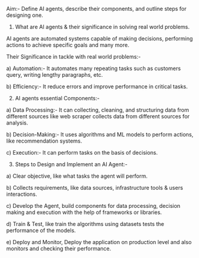 Aim:- Define AI agents, describe their components, and 
outline steps for designing one.

1) What are AI agents & their significance in solving real
world problems.

AI agents are automated systems capable of making decisions,
performing actions to achieve specific goals and many more.

Their Significance in tackle with real world problems:-

a) Automation:- It automates many repeating tasks such as
customers query, writing lengthy paragraphs, etc.

b) Efficiency:- It reduce errors and improve performance in 
critical tasks.

2) AI agents essential Components:-

a) Data Processing:-
It can collecting, cleaning, and structuring data from 
different sources like web scraper collects data from
different sources for analysis.

b) Decision-Making:- 
It uses algorithms and ML models to perform actions, like
recommendation systems.

c) Execution:- 
It can perform tasks on the basis of decisions.

3) Steps to Design and Implement an AI Agent:-

a) Clear objective, like what tasks the agent will perform.

b) Collects requirements, like data sources, infrastructure
tools & users interactions.

c) Develop the Agent, build components for data processing,
decision making and execution with the help of frameworks or
libraries.

d) Train & Test, like train the algorithms using datasets
tests the performance of the models.

e) Deploy and Monitor, Deploy the application on 
production level and also monitors and checking their
performance.